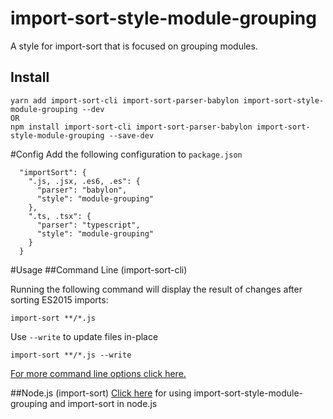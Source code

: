 # import-sort-style-module-grouping
A style for import-sort that is focused on grouping modules.

## Install
```
yarn add import-sort-cli import-sort-parser-babylon import-sort-style-module-grouping --dev
OR
npm install import-sort-cli import-sort-parser-babylon import-sort-style-module-grouping --save-dev
```

#Config
Add the following configuration to `package.json`

```
  "importSort": {
    ".js, .jsx, .es6, .es": {
      "parser": "babylon",
      "style": "module-grouping"
    },
    ".ts, .tsx": {
      "parser": "typescript",
      "style": "module-grouping"
    }
  }
```

#Usage
##Command Line (import-sort-cli)

Running the following command will display the result of changes after sorting ES2015 imports:
```
import-sort **/*.js
```

Use `--write` to update files in-place
```
import-sort **/*.js --write
```

[For more command line options click here.](https://github.com/renke/import-sort#command-line-import-sort-cli)

##Node.js (import-sort)
[Click here](https://github.com/renke/import-sort#nodejs-import-sort) for using import-sort-style-module-grouping and import-sort in node.js

